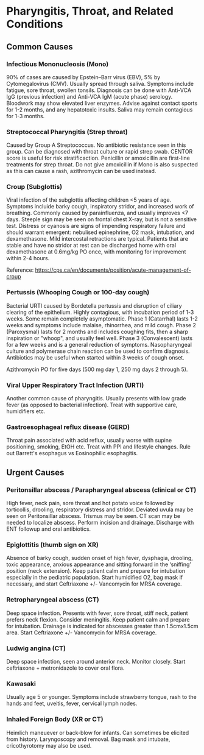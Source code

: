 # Pharyngitis, Throat, and Related Conditions

## Common Causes

### Infectious Mononucleosis (Mono)
90% of cases are caused by Epstein–Barr virus (EBV), 5% by Cytomegalovirus (CMV). Usually spread through saliva. Symptoms include fatigue, sore throat, swollen tonsils. Diagnosis can be done with Anti-VCA IgG (previous infection) and Anti-VCA IgM (acute phase) serology. Bloodwork may show elevated liver enzymes. Advise against contact sports for 1-2 months, and any hepatotoxic insults. Saliva may remain contagious for 1-3 months.

### Streptococcal  Pharyngitis (Strep throat)
Caused by Group A Streptococcus. No antibiotic resistance seen in this group. Can be diagnosed with throat culture or rapid strep swab. CENTOR score is useful for risk stratificaction. Penicillin or amoxicillin are first-line treatments for strep throat. Do not give amoxicillin if Mono is also suspected as this can cause a rash, azithromycin can be used instead.

### Croup (Subglottis)
Viral infection of the subglottis affecting children <5 years of age. Symptoms incluide barky cough, inspiratory stridor, and increased work of breathing. Commonly caused by parainfluenza, and usually improves <7 days. Steeple sign may be seen on frontal chest X-ray, but is not a sensitive test. Distress or cyanosis are signs of impending respiratory failure and should warrant emergent: nebulised epinephrine, O2 mask, intubation, and dexamethasone. Mild intercostal retractions are typical. Patients that are stable and have no stridor at rest can be discharged home with oral dexamethasone at 0.6mg/kg PO once, with monitoring for improvement within 2-4 hours.

Reference: https://cps.ca/en/documents/position/acute-management-of-croup

### Pertussis (Whooping Cough or 100-day cough)
Bacterial URTI caused by Bordetella pertussis and disruption of ciliary clearing of the epithelium. Highly contagious, with incubation period of 1-3 weeks. Some remain completely asymptomatic. Phase 1 (Catarrhal) lasts 1-2 weeks and symptoms include malaise, rhinorrhea, and mild cough. Phase 2 (Paroxysmal) lasts for 2 months and includes coughing fits, then a sharp inspiration or "whoop", and usually feel well. Phase 3 (Convalescent) lasts for a few weeks and is a general reduction of symptoms. Nasopharyngeal culture and polymerase chain reaction can be used to confirm diagnosis. Antibiotics may be useful when started within 3 weeks of cough onset.

Azithromycin PO for five days (500 mg day 1, 250 mg days 2 through 5).

### Viral Upper Respiratory Tract Infection (URTI)
Another common cause of pharyngitis. Usually presents with low grade fever (as opposed to bacterial infection). Treat with supportive care, humidifiers etc.

### Gastroesophageal reflux disease (GERD)
Throat pain associated with acid reflux, usually worse with supine positioning, smoking, EtOH etc. Treat with PPI and lifestyle changes. Rule out Barrett's esophagus vs Eosinophilic esophagitis.

## Urgent Causes
### Peritonsillar abscess / Parapharyngeal abscess (clinical or CT)
High fever, neck pain, sore throat and hot potato voice followed by torticollis, drooling, respiratory distress and stridor. Deviated uvula may be seen on Peritonsillar abscess. Trismus may be seen. CT scan may be needed to localize abscess. Perform incision and drainage. Discharge with ENT followup and oral antibiotics.

### Epiglottitis (thumb sign on XR)
Absence of barky cough, sudden onset of high fever, dysphagia, drooling, toxic appearance, anxious appearance and sitting forward in the ‘sniffing’ position (neck extension). Keep patient calm and prepare for intubation especially in the pediatric population. Start humidified O2, bag mask if necessary, and start Ceftriaxone +/- Vancomycin for MRSA coverage.

### Retropharyngeal abscess (CT)
Deep space infection. Presents with fever, sore throat, stiff neck, patient prefers neck flexion. Consider meningitis. Keep patient calm and prepare for intubation. Drainage is indicated for abscesses greater than 1.5cmx1.5cm area. Start Ceftriaxone +/- Vancomycin for MRSA coverage.

### Ludwig angina (CT)
Deep space infection, seen around anterior neck. Monitor closely. Start ceftriaxone + metronidazole to cover oral flora.

### Kawasaki
Usually age 5 or younger. Symptoms include strawberry tongue, rash to the hands and feet, uveitis, fever, cervical lymph nodes.

### Inhaled Foreign Body (XR or CT)
Heimlich maneuever or back-blow for infants. Can sometimes be elicited from history. Laryngoscopy and removal. Bag mask and intubate, cricothyrotomy may also be used.

